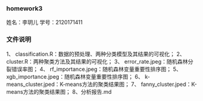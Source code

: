 ### homework3

姓名：李玥儿
学号：2120171411

### 文件说明

1、 classification.R：数据的预处理、两种分类模型及其结果的可视化；
2、 cluster.R：两种聚类方法及其结果的可视化；
3、 error_rate.jpeg：随机森林分裂错误率图；
4、 rf_importance.jpeg：随机森林变量重要性排序图； 
5、 xgb_importance.jpeg：随机森林变量重要性排序图；
6、 k-means_cluster.jped：K-means方法的聚类结果图；
7、 fanny_cluster.jped：K-means方法的聚类结果图；
8、分析报告.md
